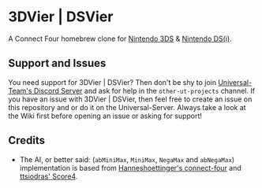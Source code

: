 # 3DVier | DSVier
A Connect Four homebrew clone for [Nintendo 3DS](https://github.com/Universal-Team/3DVier/blob/master/3ds/README.md) & [Nintendo DS(i)](https://github.com/Universal-Team/3DVier/blob/master/nds/README.md).

## Support and Issues
You need support for 3DVier | DSVier? Then don't be shy to join [Universal-Team's Discord Server](https://discord.gg/KDJCfGF) and ask for help in the `other-ut-projects` channel. If you have an issue with 3DVier | DSVier, then feel free to create an issue on this repository and or do it on the Universal-Server. Always take a look at the Wiki first before opening an issue or asking for support!

## Credits
- The AI, or better said: (`abMiniMax`, `MiniMax`, `NegaMax` and `abNegaMax`) implementation is based from [Hanneshoettinger's connect-four](https://github.com/hanneshoettinger/connect-four) and [ttsiodras' Score4](https://github.com/ttsiodras/Score4).